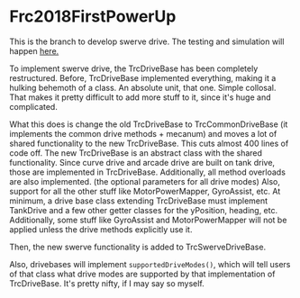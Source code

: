 # Frc2018FirstPowerUp
This is the branch to develop swerve drive. The testing and simulation will happen [here.](https://github.com/coolioasjulio/Frc2018FirstPowerUp/tree/SwerveDrive-Testing)

To implement swerve drive, the TrcDriveBase has been completely restructured. Before, TrcDriveBase implemented everything, making it a hulking behemoth of a class. An absolute unit, that one. Simple collosal. That makes it pretty difficult to add more stuff to it, since it's huge and complicated.

What this does is change the old TrcDriveBase to TrcCommonDriveBase (it implements the common drive methods + mecanum) and moves a lot of shared functionality to the new TrcDriveBase. This cuts almost 400 lines of code off. The new TrcDriveBase is an abstract class with the shared functionality. Since curve drive and arcade drive are built on tank drive, those are implemented in TrcDriveBase. Additionally, all method overloads are also implemented. (the optional parameters for all drive modes) Also, support for all the other stuff like MotorPowerMapper, GyroAssist, etc. At minimum, a drive base class extending TrcDriveBase must implement TankDrive and a few other getter classes for the yPosition, heading, etc. Additionally, some stuff like GyroAssist and MotorPowerMapper will not be applied unless the drive methods explicitly use it.

Then, the new swerve functionality is added to TrcSwerveDriveBase.

Also, drivebases will implement `supportedDriveModes()`, which will tell users of that class what drive modes are supported by that implementation of TrcDriveBase. It's pretty nifty, if I may say so myself.
